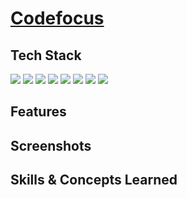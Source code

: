 # <a href="https://codefocus.onrender.com">Codefocus</a>

<h2>Tech Stack</h2>
<div>
  <img src="https://img.shields.io/badge/MongoDB-13aa52?style=for-the-badge&logo=MongoDB&logoColor=white"> 
  <img src="https://img.shields.io/badge/Express.js-ffffff?style=for-the-badge&logo=express&logoColor=black"> 
  <img src="https://img.shields.io/badge/React-61dafb?style=for-the-badge&logo=react&logoColor=black"> 
  <img src="https://img.shields.io/badge/node.js-339933?style=for-the-badge&logo=Node.js&logoColor=white"> 
  <img src="https://img.shields.io/badge/JavaScript-F7DF1E?style=for-the-badge&logo=javascript&logoColor=black"> 
  <img src="https://img.shields.io/badge/html5-E34F26?style=for-the-badge&logo=html5&logoColor=white"> 
  <img src="https://img.shields.io/badge/CSS3-1572B6?style=for-the-badge&logo=css3&logoColor=white"> 
  <img src="https://img.shields.io/badge/AWS_S3-569A31?logo=amazons3&logoColor=fff&style=for-the-badge">
</div>

<h2>Features</h2>


<h2>Screenshots</h2>



<h2>Skills & Concepts Learned</h2>

